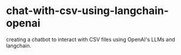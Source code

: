 # chat-with-csv-using-langchain-openai
creating a chatbot to interact with CSV files using OpenAI's LLMs and langchain.
